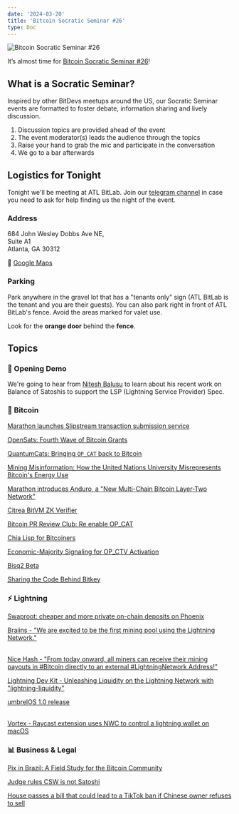 ```yaml
---
date: '2024-03-20'
title: 'Bitcoin Socratic Seminar #26'
type: Doc
---
```


![Bitcoin Socratic Seminar #26](/bitcoin-socratic-seminar-26.jpg)

It’s almost time for <a href="https://www.meetup.com/atlantabitdevs/events/298228403/">Bitcoin Socratic Seminar #26</a>!

## What is a Socratic Seminar?

Inspired by other BitDevs meetups around the US, our Socratic Seminar events are formatted to foster debate, information sharing and lively discussion.

1. Discussion topics are provided ahead of the event
2. The event moderator(s) leads the audience through the topics
3. Raise your hand to grab the mic and participate in the conversation
4. We go to a bar afterwards

## Logistics for Tonight

Tonight we'll be meeting at ATL BitLab. Join our <a href="https://atlantabitdevs.org/telegram/" target="_blank">telegram channel</a> in case you need to ask for help finding us the night of the event.

### Address

684 John Wesley Dobbs Ave NE,<br />
Suite A1<br/>
Atlanta, GA 30312

📍 <a href="https://maps.app.goo.gl/cbVmpviUdczTKBc87">Google Maps</a>

### Parking

Park anywhere in the gravel lot that has a "tenants only" sign (ATL BitLab is the tenant and you are their guests). You can also park right in front of ATL BitLab's fence. Avoid the areas marked for valet use.

Look for the **orange door** behind the **fence**.

## Topics

### 🤙 Opening Demo

We're going to hear from <a href="https://twitter.com/nitesh_btc">Nitesh Balusu</a> to learn about his recent work on Balance of Satoshis to support the LSP (Lightning Service Provider) Spec.

### 🧡 Bitcoin

[Marathon launches Slipstream transaction submission service](https://ir.mara.com/news-events/press-releases/detail/1343/marathon-digital-holdings-launches-slipstream)

[OpenSats: Fourth Wave of Bitcoin Grants](https://opensats.org/blog/bitcoin-grants-feb-2024)

[QuantumCats: Bringing `OP_CAT` back to Bitcoin](https://www.quantumcats.xyz/)

[Mining Misinformation: How the United Nations University Misrepresents Bitcoin's Energy Use](https://bitcoinmagazine.com/sponsored/mining-misinformation-how-the-united-nations-university-misrepresented-data-to-exaggerate-bitcoins-environmental-footprint)

[Marathon introduces Anduro, a "New Multi-Chain Bitcoin Layer-Two Network"](https://ir.mara.com/news-events/press-releases/detail/1344/marathon-digital-holdings-introduces-anduro-a-new)

<a href="https://twitter.com/citrea_xyz/status/1768276018077589591">Citrea BitVM ZK Verifier</a>

[Bitcoin PR Review Club: Re enable OP_CAT](https://bitcoincore.reviews/bitcoin-inquisition-39)

[Chia Lisp for Bitcoiners](https://delvingbitcoin.org/t/chia-lisp-for-bitcoiners/636)

[Economic-Majority Signaling for OP_CTV Activation](https://delvingbitcoin.org/t/economic-majority-signaling-for-op-ctv-activation/635/1)

<a href="https://www.youtube.com/watch?v=T583ogprpkM">Bisq2 Beta</a>

[Sharing the Code Behind Bitkey](https://bitkey.build/sharing-the-code-behind-bitkey/)

### ⚡️ Lightning

[Swaproot: cheaper and more private on-chain deposits on Phoenix](https://acinq.co/blog/phoenix-swaproot)

<p><a href="https://twitter.com/BraiinsMining/status/1760319741560856983">Braiins - "We are excited to be the first mining pool using the Lightning Network."</a><br /><br /></p>

<p><a href="https://twitter.com/NiceHashMining/status/1763553940602307044">Nice Hash - "From today onward, all miners can receive their mining payouts in #Bitcoin directly to an external #LightningNetwork Address!"</a><br /></p>

[Lightning Dev Kit - Unleashing Liquidity on the Lightning Network with "lightning-liquidity"](https://lightningdevkit.org/blog/unleashing-liquidity-on-the-lightning-network-with-lightning-liquidity/)

<p><a href="https://twitter.com/umbrel/status/1769804687656751442">umbrelOS 1.0 release</a><br /><br /></p>

<p><a href="https://twitter.com/stackingsaunter/status/1766139294354158026">Vortex - Raycast extension uses NWC to control a lightning wallet on macOS</a></p>

### 📊 Business & Legal

[Pix in Brazil: A Field Study for the Bitcoin Community](https://www.psacramento.com/pix-in-brazil-a-field-study-for-the-bitcoin-community/)

[Judge rules CSW is not Satoshi](https://twitter.com/BitMEXResearch/status/1768263295666938277)

[House passes a bill that could lead to a TikTok ban if Chinese owner refuses to sell](https://apnews.com/article/tiktok-ban-house-vote-china-national-security-8fa7258fae1a4902d344c9d978d58a37?ref=nobsbitcoin.com)
